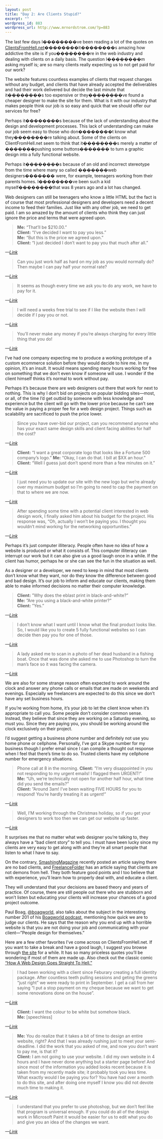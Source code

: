 ```yaml
--- 
layout: post
title: "Day 2: Are Clients Stupid?"
excerpt: ""
wordpress_id: 883
wordpress_url: http://www.mrnordstrom.com/?p=883
---
```

<p>The last few days I��������ve been reading a lot of the quotes on <a href="http://www.clientsfromhell.net/">ClientsFromHell.net</a>��������it��������s amazing how addictive the site is if you��������re in the web industry and dealing with clients on a daily basis. The question I��������m asking myself is; are so many clients really expecting us to not get paid for our work?</p>
<!--more-->
<p>The website features countless examples of clients that request changes without any budget, and clients that have already accepted the deliverables and had their work delivered but decide the last minute that it��������s too expensive or they��������ve found a cheaper designer to make the site for them. What is it with our industry that makes people think our job is so easy and quick that we should offer our services for free?</p>
<p>Perhaps it��������s because of the lack of understanding about the design and development processes. This lack of understanding can make our job seem easy to those who don��������t know what they��������re talking about. Some of the clients on ClientFromHell.net seem to think that it��������s merely a matter of �������pushing some buttons������� to turn a graphic design into a fully functional website.</p>
<p>Perhaps it��������s because of an old and incorrect stereotype from the time where many so called �������web designers������� were, for example, teenagers working from their parents homes. I��������ve been such a kid myself��������that was 8 years ago and a lot has changed.</p>
<p>Web designers can still be teenagers who know a little HTML but the fact is of course that most professional designers and developers need a decent income to feed their families. Just like with any other job, we need to get paid. I am so amazed by the amount of clients who think they can just ignore the price and terms that were agreed upon.</p>

<blockquote><strong>Me:</strong> &ldquo;That&rsquo;ll be $210.00.&rdquo;<br>
<strong>Client:</strong> &ldquo;I&rsquo;ve decided I want to pay you less.&rdquo;<br>
<strong>Me:</strong> &ldquo;But this is the price we agreed upon.&rdquo;<br>
<strong>Client:</strong> &ldquo;I just decided I don&rsquo;t want to pay you that much after all.&rdquo;</blockquote>
<cite>&mdash;<a href="http://clientsfromhell.net/post/606855071/me-thatll-be-210-00-client-ive-decided-i">Link</a></cite>

<blockquote>Can you just work half as hard on my job as you would normally do? Then maybe I can pay half your normal rate?</blockquote>
<cite>&mdash;<a href="http://clientsfromhell.net/post/549184474/can-you-just-work-half-as-hard-on-my-job-as-you">Link</a></cite>

<blockquote>It seems as though every time we ask you to do any work, we have to pay for it.</blockquote>
<cite>&mdash;<a href="http://clientsfromhell.net/post/543064160/it-seems-as-though-every-time-we-ask-you-to-do">Link</a></cite>

<blockquote>I will need a weeks free trial to see if I like the website then I will decide if I pay you or not.</blockquote>
<cite>&mdash;<a href="http://clientsfromhell.net/post/541455449/i-will-need-a-weeks-free-trial-to-see-if-i-like">Link</a></cite>

<blockquote>You&rsquo;ll never make any money if you&rsquo;re always charging for every little thing that you do!</blockquote>
<cite>&mdash;<a href="http://clientsfromhell.net/post/538534146/client-youll-never-make-any-money-if-youre">Link</a></cite>

<p>I&rsquo;ve had one company expecting me to produce a working prototype of a custom ecommerce solution before they would decide to hire me. In my opinion, it&rsquo;s an insult. It would means spending many hours working for free on something that we don&rsquo;t even know if someone will use. I wonder if the client himself thinks it&rsquo;s normal to work without pay.</p>
<p>Perhaps it&rsquo;s because there are web designers out there that work for next to nothing. This is why I don&rsquo;t bid on projects on popular bidding sites&mdash;most, or all, of the time I&rsquo;d get outbid by someone with less knowledge and experience but the client will go with the lower price because he can&rsquo;t see the value in paying a proper fee for a web design project. Things such as scalability are sacrificed to push the price lower.</p>

<blockquote>Since you have over-bid our project, can you recommend anyone who has your exact same design skills and client facing abilities for half the cost?</blockquote>
<cite>&mdash;<a href="http://clientsfromhell.net/post/579642752/since-you-have-over-bid-our-project-can-you">Link</a></cite>

<blockquote><strong>Client:</strong> &ldquo;I want a great corporate logo that looks like a Fortune 500 company&rsquo;s logo.&rdquo;
<strong>Me:</strong> &ldquo;Okay, I can do that. I bill at $XX an hour.&rdquo;<br>
<strong>Client:</strong> &ldquo;Well I guess just don&rsquo;t spend more than a few minutes on it.&rdquo;</blockquote>
<cite>&mdash;<a href="http://clientsfromhell.net/post/568777832/client-i-want-a-great-corporate-logo-that-looks">Link</a></cite>

<blockquote>I just need you to update our site with the new logo but we&rsquo;re already over my maximum budget so I&rsquo;m going to need to cap the payment on that to where we are now.</blockquote>
<cite>&mdash;<a href="http://clientsfromhell.net/post/513030059/i-just-need-you-to-update-our-site-with-the-new">Link</a></cite>

<blockquote>After spending some time with a potential client interested in web design work, I finally asked him about his budget for the project. His response was, &ldquo;Oh, actually I won&rsquo;t be paying you. I thought you wouldn&rsquo;t mind working for the networking opportunities.&rdquo;</blockquote>
<cite>&mdash;<a href="http://clientsfromhell.net/post/267903678/after-spending-some-time-with-a-potential-client">Link</a></cite>

<p>Perhaps it&rsquo;s just computer illiteracy. People often have no idea of how a website is produced or what it consists of. This computer illiteracy can interrupt our work but it can also give us a good laugh once in a while. If the client has humor, perhaps he or she can see the fun in the situation as well.</p>
<p>As a designer or a developer, we need to keep in mind that most clients don&rsquo;t know what they want, nor do they know the difference between good and bad design. It&rsquo;s our job to inform and educate our clients, making them able to make informed decisions no matter their computer knowledge.</p>

<blockquote><strong>Client:</strong> &rdquo;Why does the eblast print in black-and-white?&rdquo;<br>
<strong>Me:</strong> &rdquo;Are you using a black-and-white printer?&rdquo;<br>
<strong>Client:</strong> &rdquo;Yes.&rdquo;</blockquote>
<cite>&mdash;<a href="http://clientsfromhell.net/post/619161513/client-why-does-the-eblast-print-in">Link</a></cite>

<blockquote>I don&rsquo;t know what I want until I know what the final product looks like. So, I would like you to create 5 fully functional websites so I can decide then pay you for one of those.</blockquote>
<cite>&mdash;<a href="http://clientsfromhell.net/post/521354523/i-dont-know-what-i-want-until-i-know-what-the">Link</a></cite>

<blockquote>A lady asked me to scan in a photo of her dead husband in a fishing boat. Once that was done she asked me to use Photoshop to turn the man&rsquo;s face so it was facing the camera.</blockquote>
<cite>&mdash;<a href="http://clientsfromhell.net/post/267037983/the-magic-of-photoshop">Link</a></cite>

<p>We are also for some strange reason often expected to work around the clock and answer any phone calls or emails that are made on weekends and evenings. Especially we freelancers are expected to do this since we don&rsquo;t have any set business hours.</p>
<p>If you&rsquo;re working from home, it&rsquo;s your job to let the client know when it&rsquo;s appropriate to call you. Some people don&rsquo;t consider common sense. Instead, they believe that since they are working on a Saturday evening, so must you. Since they are paying you, you should be working around the clock exclusively on their project.</p>
<p>I&rsquo;d suggest getting a business phone number and definitely not use you home phone or cellphone. Personally, I&rsquo;ve got a Skype number for my business though I prefer email since I can compile a thought out response when I feel that there&rsquo;s time to do so. Trusted clients have my cellphone number for emergency situations.</p>

<blockquote>Phone call at 8 in the morning.
<strong>Client:</strong> &rdquo;I&rsquo;m very disappointed in you not responding to my urgent emails! I flagged them URGENT!&rdquo;<br>
<strong>Me:</strong> &ldquo;Uh, we&rsquo;re technically not open for another half hour, what time did you send the emails?&rdquo;<br>
<strong>Client:</strong> &rdquo;Around 3am! I&rsquo;ve been waiting FIVE HOURS for you to respond! You&rsquo;re hardly treating it as urgent!&rdquo;</blockquote>
<cite>&mdash;<a href="http://clientsfromhell.net/post/622781508/phone-call-at-8-in-the-morning-client-im-very">Link</a></cite>

<blockquote>Well, I&rsquo;M working through the Christmas holiday, so if you get your designers to work too then we can get our website up faster.</blockquote>
<cite>&mdash;<a href="http://clientsfromhell.net/post/262633772/well-im-working-through-the-christmas-holiday">Link</a></cite>

<p>It surprises me that no matter what web designer you&rsquo;re talking to, they always have a &ldquo;bad client story&rdquo; to tell you. I must have been lucky since my clients are very easy to get along with and they&rsquo;re all smart people that listen to what I have to say.</p>
<p>On the contrary, <a href="http://www.smashingmagazine.com/2010/05/25/theres-no-such-thing-as-a-bad-client/">SmashingMagazine</a> recently posted an article saying there are no bad clients, and <a href="http://freelancefolder.com/clients-are-not-demons-from-hell/">FreelanceFolder</a> has an article saying that clients are not demons from hell. They both feature good points and I too believe that with experience, you&rsquo;ll learn how to properly deal with, and educate a client.</p>
<p>They will understand that your decisions are based theory and years of practice. Of course, there are still people out there who are stubborn and won&rsquo;t listen but educating your clients will increase your chances of a good project outcome.</p>
<p>Paul Boag, <a href="http://twitter.com/boagworld">@boagworld</a>, also talks about the subject in the interesting number 201 of his <a href="http://boagworld.com/">Boagworld podcast</a>, mentioning how quick we are to judge our clients. He says that the reason why you end up with a horrible website is that you are not doing your job and communicating with your client&mdash;&rdquo;People design for themselves.&rdquo;</p>
<p>Here are a few other favorites I&rsquo;ve come across on ClientsFromHell.net. If you want to take a break and have a good laugh, I suggest you browse through <a href="http://www.clientsfromhell.net/">the site</a> for a while. It has so many priceless quotes you&rsquo;ll be wondering if most of them are made up. Also check out the classic comic <a href="http://theoatmeal.com/comics/design_hell">&ldquo;How A Web Design Goes Straight To Hell.&rdquo;</a></p>

<blockquote>I had been working with a client since Feburary creating a full identity package. After countless teeth pulling sessions and geting the greens &ldquo;just right&rdquo; we were ready to print in September. I get a call from her saying &ldquo;I put a stop payment on my cheque because we want to get some renovations done on the house&rdquo;.</blockquote>
<cite>&mdash;<a href="http://clientsfromhell.net/post/266673268/renovating-design">Link</a></cite>

<blockquote><strong>Client:</strong> I want the colour to be white but somehow black.<br>
<strong>Me:</strong> [speechless]</blockquote>
<cite>&mdash;<a href="http://clientsfromhell.net/post/266349540/client-i-want-the-colour-to-be-white-but-somehow">Link</a></cite>

<blockquote><strong>Me:</strong> You do realize that it takes a bit of time to design an entire website, right? And that I was already rushing just to meet your semi-deadline. I did the work that you asked of me, and now you don&rsquo;t want to pay me, is that it?<br>
<strong>Client:</strong> I am not going to use your website. I did my own website in 4 hours and I have never done anything but a starter page before! And since most of the information you added looks recent because it is taken from my recently made site; it probably took you less time. What exactly would I be paying you for? You have had over a month to do this site, and after doing one myself I know you did not devote much time to making it.</blockquote>
<cite>&mdash;<a href="http://clientsfromhell.net/post/265485061/well-stick-with-yahoo-page-builder">Link</a></cite>

<blockquote>I understand that you prefer to use photoshop, but we don&rsquo;t feel like that program is universal enough. If you could do all of the design work in Microsoft Paint it would be easier for us to edit what you do and give you an idea of the changes we want.</blockquote>
<cite>&mdash;<a href="http://clientsfromhell.net/post/264010983/photoshop-vs-paint">Link</a></cite>
